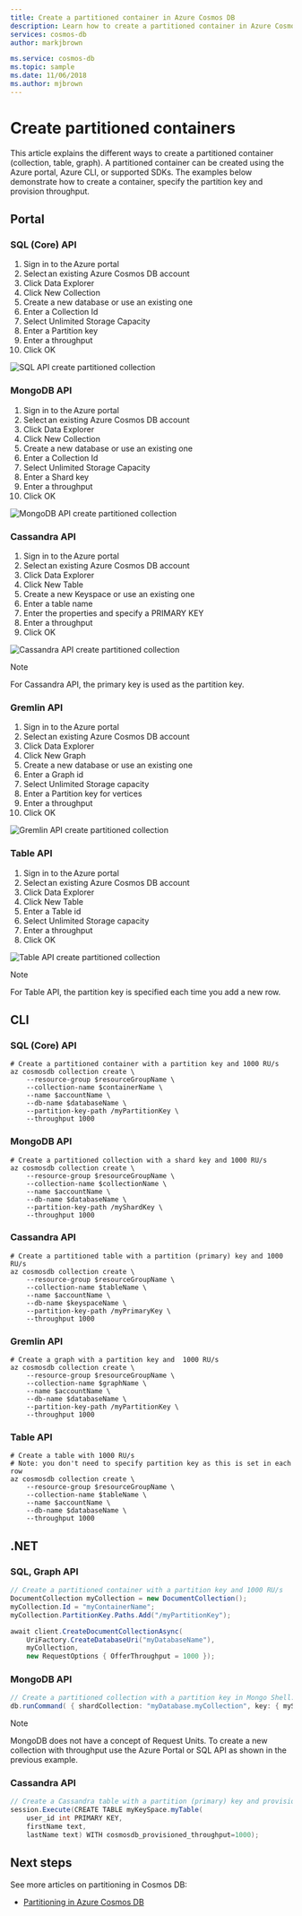 ```yaml
---
title: Create a partitioned container in Azure Cosmos DB
description: Learn how to create a partitioned container in Azure Cosmos DB
services: cosmos-db
author: markjbrown

ms.service: cosmos-db
ms.topic: sample
ms.date: 11/06/2018
ms.author: mjbrown
---
```


# Create partitioned containers

This article explains the different ways to create a partitioned container (collection, table, graph). A partitioned container can be created using the Azure portal, Azure CLI, or supported SDKs. The examples below demonstrate how to create a container, specify the partition key and provision throughput.

## Portal

### <a id="portal-sql"></a>SQL (Core) API

1. Sign in to the Azure portal
2. Select an existing Azure Cosmos DB account
3. Click Data Explorer
4. Click New Collection
5. Create a new database or use an existing one
6. Enter a Collection Id
7. Select Unlimited Storage Capacity
8. Enter a Partition key
9. Enter a throughput
10. Click OK

![SQL API create partitioned collection](./media/create-partitioned-collection/partitioned-collection-create-sql.png)

### <a id="portal-mongodb"></a>MongoDB API

1. Sign in to the Azure portal
2. Select an existing Azure Cosmos DB account
3. Click Data Explorer
4. Click New Collection
5. Create a new database or use an existing one
6. Enter a Collection Id
7. Select Unlimited Storage Capacity
8. Enter a Shard key
9. Enter a throughput
10. Click OK

![MongoDB API create partitioned collection](./media/create-partitioned-collection/partitioned-collection-create-mongodb.png)

### <a id="portal-cassandra"></a>Cassandra API

1. Sign in to the Azure portal
2. Select an existing Azure Cosmos DB account
3. Click Data Explorer
4. Click New Table
5. Create a new Keyspace or use an existing one
6. Enter a table name
7. Enter the properties and specify a PRIMARY KEY
8. Enter a throughput
9. Click OK

![Cassandra API create partitioned collection](./media/create-partitioned-collection/partitioned-collection-create-cassandra.png)

> [!Note]
> For Cassandra API, the primary key is used as the partition key.

### <a id="portal-gremlin"></a>Gremlin API

1. Sign in to the Azure portal
2. Select an existing Azure Cosmos DB account
3. Click Data Explorer
4. Click New Graph
5. Create a new database or use an existing one
6. Enter a Graph id
7. Select Unlimited Storage capacity
8. Enter a Partition key for vertices
9. Enter a throughput
10. Click OK

![Gremlin API create partitioned collection](./media/create-partitioned-collection/partitioned-collection-create-gremlin.png)

### <a id="portal-table"></a>Table API

1. Sign in to the Azure portal
2. Select an existing Azure Cosmos DB account
3. Click Data Explorer
4. Click New Table
5. Enter a Table id
6. Select Unlimited Storage capacity
7. Enter a throughput
8. Click OK

![Table API create partitioned collection](./media/create-partitioned-collection/partitioned-collection-create-table.png)

> [!Note]
> For Table API, the partition key is specified each time you add a new row.

## CLI

### <a id="cli-sql"></a>SQL (Core) API

```azurecli-interactive
# Create a partitioned container with a partition key and 1000 RU/s
az cosmosdb collection create \
    --resource-group $resourceGroupName \
    --collection-name $containerName \
    --name $accountName \
    --db-name $databaseName \
    --partition-key-path /myPartitionKey \
    --throughput 1000
```

### <a id="cli-mongodb"></a>MongoDB API

```azurecli-interactive
# Create a partitioned collection with a shard key and 1000 RU/s
az cosmosdb collection create \
    --resource-group $resourceGroupName \
    --collection-name $collectionName \
    --name $accountName \
    --db-name $databaseName \
    --partition-key-path /myShardKey \
    --throughput 1000
```

### <a id="cli-cassandra"></a>Cassandra API

```azurecli-interactive
# Create a partitioned table with a partition (primary) key and 1000 RU/s
az cosmosdb collection create \
    --resource-group $resourceGroupName \
    --collection-name $tableName \
    --name $accountName \
    --db-name $keyspaceName \
    --partition-key-path /myPrimaryKey \
    --throughput 1000
```

### <a id="cli-gremlin"></a>Gremlin API

```azurecli-interactive
# Create a graph with a partition key and  1000 RU/s
az cosmosdb collection create \
    --resource-group $resourceGroupName \
    --collection-name $graphName \
    --name $accountName \
    --db-name $databaseName \
    --partition-key-path /myPartitionKey \
    --throughput 1000
```

### <a id="cli-table"></a>Table API

```azurecli-interactive
# Create a table with 1000 RU/s
# Note: you don't need to specify partition key as this is set in each row
az cosmosdb collection create \
    --resource-group $resourceGroupName \
    --collection-name $tableName \
    --name $accountName \
    --db-name $databaseName \
    --throughput 1000
```

## .NET

### <a id="dotnet-sql-graph"></a>SQL, Graph API

```csharp
// Create a partitioned container with a partition key and 1000 RU/s
DocumentCollection myCollection = new DocumentCollection();
myCollection.Id = "myContainerName";
myCollection.PartitionKey.Paths.Add("/myPartitionKey");

await client.CreateDocumentCollectionAsync(
    UriFactory.CreateDatabaseUri("myDatabaseName"),
    myCollection,
    new RequestOptions { OfferThroughput = 1000 });
```

### <a id="dotnet-mongodb"></a>MongoDB API

```csharp
// Create a partitioned collection with a partition key in Mongo Shell:
db.runCommand( { shardCollection: "myDatabase.myCollection", key: { myShardKey: "hashed" } } )
```

> [!Note]
> MongoDB does not have a concept of Request Units. To create a new collection with throughput use the Azure Portal or SQL API as shown in the previous example.

### <a id="dotnet-cassandra"></a>Cassandra API

```csharp
// Create a Cassandra table with a partition (primary) key and provision throughput of 1000 RU/s
session.Execute(CREATE TABLE myKeySpace.myTable(
    user_id int PRIMARY KEY,
    firstName text,
    lastName text) WITH cosmosdb_provisioned_throughput=1000);
```

## Next steps

See more articles on partitioning in Cosmos DB:

- [Partitioning in Azure Cosmos DB](partitioning-overview.md)
